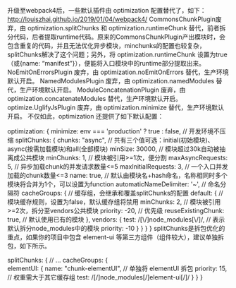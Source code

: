 升级至webpack4后，一些默认插件由 optimization 配置替代了，如下：
http://louiszhai.github.io/2019/01/04/webpack4/
CommonsChunkPlugin废弃，由 optimization.splitChunks 和 optimization.runtimeChunk 替代，前者拆分代码，后者提取runtime代码。原来的CommonsChunkPlugin产出模块时，会包含重复的代码，并且无法优化异步模块，minchunks的配置也较复杂，splitChunks解决了这个问题；另外，将 optimization.runtimeChunk 设置为true（或{name: “manifest”}），便能将入口模块中的runtime部分提取出来。
NoEmitOnErrorsPlugin 废弃，由 optimization.noEmitOnErrors 替代，生产环境默认开启。
NamedModulesPlugin 废弃，由 optimization.namedModules 替代，生产环境默认开启。
ModuleConcatenationPlugin 废弃，由 optimization.concatenateModules 替代，生产环境默认开启。
optimize.UglifyJsPlugin 废弃，由 optimization.minimize 替代，生产环境默认开启。
不仅如此，optimization 还提供了如下默认配置：

optimization: {
    minimize: env === 'production' ? true : false, // 开发环境不压缩
    splitChunks: {
        chunks: "async", // 共有三个值可选：initial(初始模块)、async(按需加载模块)和all(全部模块)
        minSize: 30000, // 模块超过30k自动被抽离成公共模块
        minChunks: 1, // 模块被引用>=1次，便分割
        maxAsyncRequests: 5,  // 异步加载chunk的并发请求数量<=5
        maxInitialRequests: 3, // 一个入口并发加载的chunk数量<=3
        name: true, // 默认由模块名+hash命名，名称相同时多个模块将合并为1个，可以设置为function
        automaticNameDelimiter: '~', // 命名分隔符
        cacheGroups: { // 缓存组，会继承和覆盖splitChunks的配置
            default: { // 模块缓存规则，设置为false，默认缓存组将禁用
                minChunks: 2, // 模块被引用>=2次，拆分至vendors公共模块
                priority: -20, // 优先级
                reuseExistingChunk: true, // 默认使用已有的模块
            },
            vendors: {
                test: /[\\/]node_modules[\\/]/, // 表示默认拆分node_modules中的模块
                priority: -10
            }
        }
    }
}
splitChunks是拆包优化的重点，如果你的项目中包含 element-ui 等第三方组件（组件较大），建议单独拆包，如下所示。

splitChunks: {
    // ...
    cacheGroups: {    
        elementUI: {
            name: "chunk-elementUI", // 单独将 elementUI 拆包
            priority: 15, // 权重需大于其它缓存组
            test: /[\/]node_modules[\/]element-ui[\/]/
        }
    }
}